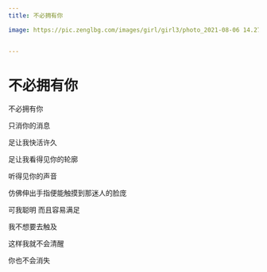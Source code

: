 ```yaml
---
title: 不必拥有你

image: https://pic.zenglbg.com/images/girl/girl3/photo_2021-08-06 14.27.01.jpeg


---
```


#  不必拥有你
不必拥有你

只消你的消息

足让我快活许久

足让我看得见你的轮廓

听得见你的声音

仿佛伸出手指便能触摸到那迷人的脸庞

可我聪明 而且容易满足

我不想要去触及

这样我就不会清醒

你也不会消失